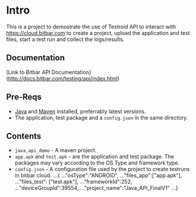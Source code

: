 Intro
=====

This is a project to demostrate the use of Testroid API to interact with https://cloud.bitbar.com to create a project, upload the application and test files, start a test run and collect the logs/results.

Documentation
-------------
[Link to Bitbar API Documentation] (http://docs.bitbar.com/testing/api/index.html)

Pre-Reqs
--------
* [Java](https://www.oracle.com/technetwork/java/javase/downloads/jre8-downloads-2133155.html) and [Maven](https://maven.apache.org/users/index.html) installed, preferrably latest versions.
* The application, test package and a `config.json` in the same directory.

Contents
--------
* `java_api_demo` - A maven project.
* `app.apk` and `test.apk` - are the application and test package. The packages may vary according to the OS Type and framework type.
* `config.json` - A configuration file used by the project to create testruns in bitbar cloud.
...{
..."osType":"ANDROID",
..."files_app":["app.apk"],
..."files_test": ["test.apk"],
..."frameworkId":252,
..."deviceGroupId":39554,
..."project_name":"Java_API_FinalV1"
...}